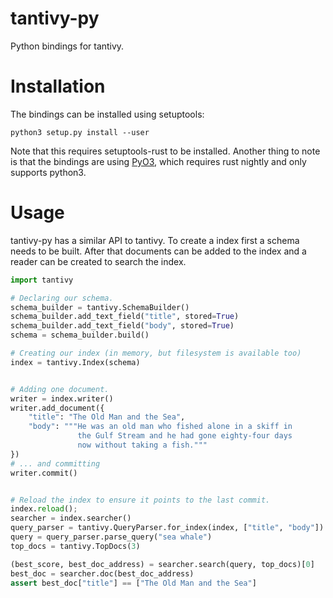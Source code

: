 tantivy-py
==========

Python bindings for tantivy.


# Installation

The bindings can be installed using setuptools:

    python3 setup.py install --user

Note that this requires setuptools-rust to be installed. Another thing to note
is that the bindings are using [PyO3](https://github.com/PyO3/pyo3), which
requires rust nightly and only supports python3.

# Usage

tantivy-py has a similar API to tantivy. To create a index first a schema
needs to be built. After that documents can be added to the index and a reader
can be created to search the index.

```python
import tantivy

# Declaring our schema.
schema_builder = tantivy.SchemaBuilder()
schema_builder.add_text_field("title", stored=True)
schema_builder.add_text_field("body", stored=True)
schema = schema_builder.build()

# Creating our index (in memory, but filesystem is available too)
index = tantivy.Index(schema)


# Adding one document.
writer = index.writer()
writer.add_document({
    "title": "The Old Man and the Sea",
    "body": """He was an old man who fished alone in a skiff in
               the Gulf Stream and he had gone eighty-four days 
               now without taking a fish."""
})
# ... and committing
writer.commit()


# Reload the index to ensure it points to the last commit.
index.reload();
searcher = index.searcher()
query_parser = tantivy.QueryParser.for_index(index, ["title", "body"])
query = query_parser.parse_query("sea whale")
top_docs = tantivy.TopDocs(3)

(best_score, best_doc_address) = searcher.search(query, top_docs)[0]
best_doc = searcher.doc(best_doc_address) 
assert best_doc["title"] == ["The Old Man and the Sea"]
```

